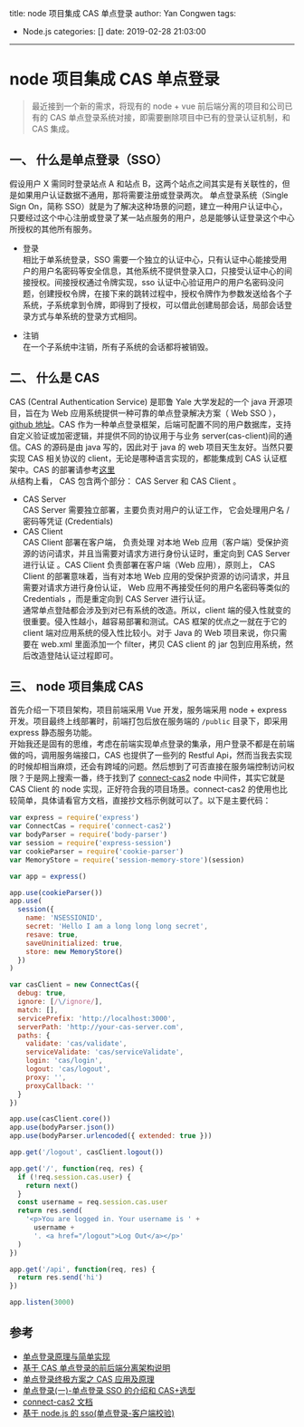 title: node 项目集成 CAS 单点登录
author: Yan Congwen
tags:
  - Node.js
categories: []
date: 2019-02-28 21:03:00
---
# node 项目集成 CAS 单点登录

> 最近接到一个新的需求，将现有的 node + vue 前后端分离的项目和公司已有的 CAS 单点登录系统对接，即需要删除项目中已有的登录认证机制，和 CAS 集成。

## 一、 什么是单点登录（SSO）

假设用户 X 需同时登录站点 A 和站点 B，这两个站点之间其实是有关联性的，但是如果用户认证数据不通用，那将需要注册或登录两次。
单点登录系统（Single Sign On，简称 SSO）就是为了解决这种场景的问题，建立一种用户认证中心，只要经过这个中心注册或登录了某一站点服务的用户，总是能够认证登录这个中心所授权的其他所有服务。

- 登录  
   相比于单系统登录，SSO 需要一个独立的认证中心，只有认证中心能接受用户的用户名密码等安全信息，其他系统不提供登录入口，只接受认证中心的间接授权。间接授权通过令牌实现，sso 认证中心验证用户的用户名密码没问题，创建授权令牌，在接下来的跳转过程中，授权令牌作为参数发送给各个子系统，子系统拿到令牌，即得到了授权，可以借此创建局部会话，局部会话登录方式与单系统的登录方式相同。

- 注销  
   在一个子系统中注销，所有子系统的会话都将被销毁。

## 二、 什么是 CAS

CAS (Central Authentication Service) 是耶鲁 Yale 大学发起的一个 java 开源项目，旨在为 Web 应用系统提供一种可靠的单点登录解决方案（ Web SSO ），[github 地址](https://github.com/apereo/cas)。CAS 作为一种单点登录框架，后端可配置不同的用户数据库，支持自定义验证或加密逻辑，并提供不同的协议用于与业务 server(cas-client)间的通信。CAS 的源码是由 java 写的，因此对于 java 的 web 项目天生友好。当然只要实现 CAS 相关协议的 client，无论是哪种语言实现的，都能集成到 CAS 认证框架中。CAS 的部署请参考[这里](https://blog.csdn.net/zzq900503/article/details/54693267)  
从结构上看， CAS 包含两个部分： CAS Server 和 CAS Client 。

- CAS Server  
   CAS Server 需要独立部署，主要负责对用户的认证工作， 它会处理用户名 / 密码等凭证 (Credentials)
- CAS Client  
   CAS Client 部署在客户端， 负责处理 对本地 Web 应用（客户端）受保护资源的访问请求，并且当需要对请求方进行身份认证时，重定向到 CAS Server 进行认证 。CAS Client 负责部署在客户端（Web 应用），原则上， CAS Client 的部署意味着，当有对本地 Web 应用的受保护资源的访问请求，并且需要对请求方进行身份认证， Web 应用不再接受任何的用户名密码等类似的 Credentials ，而是重定向到 CAS Server 进行认证。  
   通常单点登陆都会涉及到对已有系统的改造。所以，client 端的侵入性就变的很重要。侵入性越小，越容易部署和测试。CAS 框架的优点之一就在于它的 client 端对应用系统的侵入性比较小。对于 Java 的 Web 项目来说，你只需要在 web.xml 里面添加一个 filter，拷贝 CAS client 的 jar 包到应用系统，然后改造登陆认证过程即可。

## 三、 node 项目集成 CAS

首先介绍一下项目架构，项目前端采用 Vue 开发，服务端采用 node + express 开发。项目最终上线部署时，前端打包后放在服务端的 `/public` 目录下，即采用 express 静态服务功能。  
开始我还是固有的思维，考虑在前端实现单点登录的集承，用户登录不都是在前端做的吗，调用服务端接口，CAS 也提供了一些列的 Restful Api，然而当我去实现的时候却相当麻烦，还会有跨域的问题。然后想到了可否直接在服务端控制访问权限？于是网上搜索一番，终于找到了 [connect-cas2](https://github.com/TencentWSRD/connect-cas2) node 中间件，其实它就是 CAS Client 的 node 实现，正好符合我的项目场景。connect-cas2 的使用也比较简单，具体请看官方文档，直接抄文档示例就可以了。以下是主要代码：

```js
var express = require('express')
var ConnectCas = require('connect-cas2')
var bodyParser = require('body-parser')
var session = require('express-session')
var cookieParser = require('cookie-parser')
var MemoryStore = require('session-memory-store')(session)

var app = express()

app.use(cookieParser())
app.use(
  session({
    name: 'NSESSIONID',
    secret: 'Hello I am a long long long secret',
    resave: true,
    saveUninitialized: true,
    store: new MemoryStore()
  })
)

var casClient = new ConnectCas({
  debug: true,
  ignore: [/\/ignore/],
  match: [],
  servicePrefix: 'http://localhost:3000',
  serverPath: 'http://your-cas-server.com',
  paths: {
    validate: 'cas/validate',
    serviceValidate: 'cas/serviceValidate',
    login: 'cas/login',
    logout: 'cas/logout',
    proxy: '',
    proxyCallback: ''
  }
})

app.use(casClient.core())
app.use(bodyParser.json())
app.use(bodyParser.urlencoded({ extended: true }))

app.get('/logout', casClient.logout())

app.get('/', function(req, res) {
  if (!req.session.cas.user) {
    return next()
  }
  const username = req.session.cas.user
  return res.send(
    '<p>You are logged in. Your username is ' +
      username +
      '. <a href="/logout">Log Out</a></p>'
  )
})

app.get('/api', function(req, res) {
  return res.send('hi')
})

app.listen(3000)
```

## 参考

- [单点登录原理与简单实现](https://mp.weixin.qq.com/s?__biz=MzU5NTAzNjM0Mw==&mid=2247485480&idx=2&sn=5690b9f36f332bf4e350190ee8bd145f&chksm=fe7959f0c90ed0e600f597c4224a4a9e6c853a193c394e126bad53c80de95be40fd6117194bf&scene=21)
- [基于 CAS 单点登录的前后端分离架构说明](https://www.imooc.com/article/48995)
- [单点登录终极方案之 CAS 应用及原理](https://blog.csdn.net/xiamiflying/article/details/82794422)
- [单点登录(一)-单点登录 SSO 的介绍和 CAS+选型](https://blog.csdn.net/zzq900503/article/details/54646828)
- [connect-cas2 文档](https://github.com/TencentWSRD/connect-cas2/blob/master/README.zh.md)
- [基于 node.js 的 sso(单点登录-客户端校验)](https://www.jianshu.com/p/097f60be55f0)
